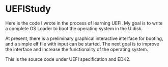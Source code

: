 # UEFIStudy
Here is the code I wrote in the process of learning UEFI. My goal is to write a complete OS Loader to boot the operating system in the U disk.

At present, there is a preliminary graphical interactive interface for booting, and a simple elf file with input can be started. The next goal is to improve the interface and increase the functionality of the operating system.

This is the source code under UEFI specification and EDK2.
